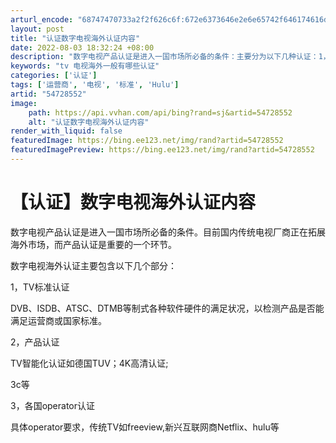 ```yaml
---
arturl_encode: "68747470733a2f2f626c6f:672e6373646e2e6e65742f646174616d696e696e6732303035:2f61727469636c652f64657461696c732f3534373238353532"
layout: post
title: "认证数字电视海外认证内容"
date: 2022-08-03 18:32:24 +08:00
description: "数字电视产品认证是进入一国市场所必备的条件：主要分为以下几种认证：1，TV标准认证DVB、ISDB、"
keywords: "tv 电视海外一般有哪些认证"
categories: ['认证']
tags: ['运营商', '电视', '标准', 'Hulu']
artid: "54728552"
image:
    path: https://api.vvhan.com/api/bing?rand=sj&artid=54728552
    alt: "认证数字电视海外认证内容"
render_with_liquid: false
featuredImage: https://bing.ee123.net/img/rand?artid=54728552
featuredImagePreview: https://bing.ee123.net/img/rand?artid=54728552
---
```


# 【认证】数字电视海外认证内容

数字电视产品认证是进入一国市场所必备的条件。目前国内传统电视厂商正在拓展海外市场，而产品认证是重要的一个环节。

数字电视海外认证主要包含以下几个部分：

1，TV标准认证

DVB、ISDB、ATSC、DTMB等制式各种软件硬件的满足状况，以检测产品是否能满足运营商或国家标准。

2，产品认证

TV智能化认证如德国TUV；4K高清认证;

3c等

3，各国operator认证

具体operator要求，传统TV如freeview,新兴互联网商Netflix、hulu等